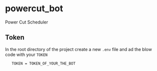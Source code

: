 # powercut_bot

 Power Cut Scheduler

 ## Token 

 In the root directory of the project create a new `.env` file and ad the blow code with your `TOKEN`

 ```.env
    TOKEN = TOKEN_OF_YOUR_THE_BOT
```